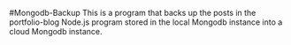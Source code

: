 #Mongodb-Backup
This is a program that backs up the posts in the portfolio-blog Node.js program stored in the local Mongodb instance into a cloud Mongodb instance.